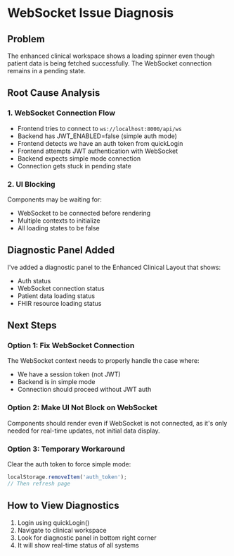 # WebSocket Issue Diagnosis

## Problem
The enhanced clinical workspace shows a loading spinner even though patient data is being fetched successfully. The WebSocket connection remains in a pending state.

## Root Cause Analysis

### 1. WebSocket Connection Flow
- Frontend tries to connect to `ws://localhost:8000/api/ws`
- Backend has JWT_ENABLED=false (simple auth mode)
- Frontend detects we have an auth token from quickLogin
- Frontend attempts JWT authentication with WebSocket
- Backend expects simple mode connection
- Connection gets stuck in pending state

### 2. UI Blocking
Components may be waiting for:
- WebSocket to be connected before rendering
- Multiple contexts to initialize
- All loading states to be false

## Diagnostic Panel Added
I've added a diagnostic panel to the Enhanced Clinical Layout that shows:
- Auth status
- WebSocket connection status
- Patient data loading status
- FHIR resource loading status

## Next Steps

### Option 1: Fix WebSocket Connection
The WebSocket context needs to properly handle the case where:
- We have a session token (not JWT)
- Backend is in simple mode
- Connection should proceed without JWT auth

### Option 2: Make UI Not Block on WebSocket
Components should render even if WebSocket is not connected, as it's only needed for real-time updates, not initial data display.

### Option 3: Temporary Workaround
Clear the auth token to force simple mode:
```javascript
localStorage.removeItem('auth_token');
// Then refresh page
```

## How to View Diagnostics
1. Login using quickLogin() 
2. Navigate to clinical workspace
3. Look for diagnostic panel in bottom right corner
4. It will show real-time status of all systems